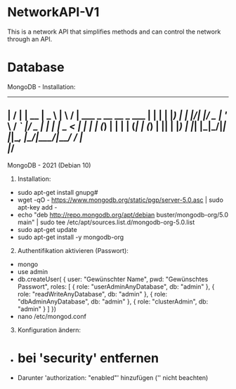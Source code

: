 # NetworkAPI-V1
This is a network API that simplifies methods and can control the network through an API.

# Database
MongoDB - Installation: 

  __  __                         _____  ____  
 |  \/  |                       |  __ \|  _ \ 
 | \  / | ___  _ __   __ _  ___ | |  | | |_) |
 | |\/| |/ _ \| '_ \ / _` |/ _ \| |  | |  _ < 
 | |  | | (_) | | | | (_| | (_) | |__| | |_) |
 |_|  |_|\___/|_| |_|\__, |\___/|_____/|____/ 
                      __/ |                   
                     |___/                    
------------------------------------------------
MongoDB - 2021 (Debian 10)

1. Installation:
 - sudo apt-get install gnupg#
 - wget -qO - https://www.mongodb.org/static/pgp/server-5.0.asc | sudo apt-key add -
 - echo "deb http://repo.mongodb.org/apt/debian buster/mongodb-org/5.0 main" | sudo tee /etc/apt/sources.list.d/mongodb-org-5.0.list
 - sudo apt-get update
 - sudo apt-get install -y mongodb-org
 
2. Authentifikation aktivieren (Passwort):
 - mongo
 - use admin
 - db.createUser(
{
    user: "Gewünschter Name",
    pwd: "Gewünschtes Passwort",
    roles: [
              { role: "userAdminAnyDatabase", db: "admin" },
              { role: "readWriteAnyDatabase", db: "admin" },
              { role: "dbAdminAnyDatabase", db: "admin" },
              { role: "clusterAdmin", db: "admin" }
           ]
})
 - nano /etc/mongod.conf
 
3. Konfiguration ändern:
 - # bei 'security' entfernen
 - Darunter 'authorization: "enabled"' hinzufügen ('' nicht beachten)
